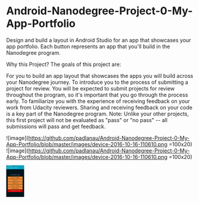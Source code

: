 # Android-Nanodegree-Project-0-My-App-Portfolio
Design and build a layout in Android Studio for an app that showcases your app portfolio. Each button represents an app that you'll build in the Nanodegree program.

Why this Project?
The goals of this project are:

For you to build an app layout that showcases the apps you will build across your Nanodegree journey.
To introduce you to the process of submitting a project for review. You will be expected to submit projects for review throughout the program, so it's important that you go through the process early.
To familiarize you with the experience of receiving feedback on your work from Udacity reviewers. Sharing and receiving feedback on your code is a key part of the Nanodegree program.
Note: Unlike your other projects, this first project will not be evaluated as "pass" or "no pass" -- all submissions will pass and get feedback.

![image](https://github.com/padlanau/Android-Nanodegree-Project-0-My-App-Portfolio/blob/master/images/device-2016-10-16-110610.png =100x20)
![image](https://github.com/padlanau/Android-Nanodegree-Project-0-My-App-Portfolio/blob/master/images/device-2016-10-16-110610.png =100x20)

<img src="https://github.com/padlanau/Android-Nanodegree-Project-0-My-App-Portfolio/blob/master/images/device-2016-10-16-110610.png" width="48">

